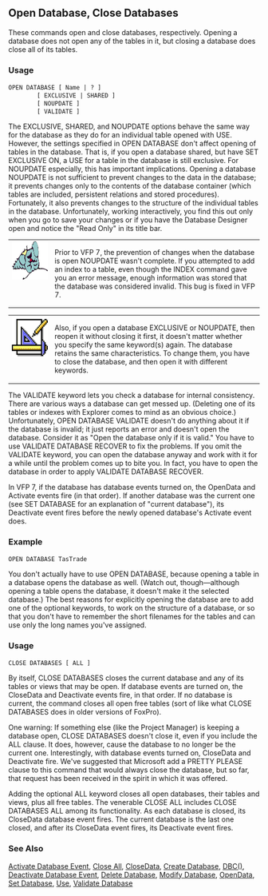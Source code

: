 ## Open Database, Close Databases

These commands open and close databases, respectively. Opening a database does not open any of the tables in it, but closing a database does close all of its tables.

### Usage

```foxpro
OPEN DATABASE [ Name | ? ]
        [ EXCLUSIVE | SHARED ]
        [ NOUPDATE ]
        [ VALIDATE ]
```

The EXCLUSIVE, SHARED, and NOUPDATE options behave the same way for the database as they do for an individual table opened with USE. However, the settings specified in OPEN DATABASE don't affect opening of tables in the database. That is, if you open a database shared, but have SET EXCLUSIVE ON, a USE for a table in the database is still exclusive. For NOUPDATE especially, this has important implications. Opening a database NOUPDATE is not sufficient to prevent changes to the data in the database; it prevents changes only to the contents of the database container (which tables are included, persistent relations and stored procedures). Fortunately, it also prevents changes to the structure of the individual tables in the database. Unfortunately, working interactively, you find this out only when you go to save your changes or if you have the Database Designer open and notice the "Read Only" in its title bar.

<table>
<tr>
  <td width="17%" valign="top">
<img width="95" height="78" src="fixbug1.gif">
  </td>
  <td width="83%" valign="top">
  <p>Prior to VFP 7, the prevention of changes when the database is open NOUPDATE wasn't complete. If you attempted to add an index to a table, even though the INDEX command gave you an error message, enough information was stored that the database was considered invalid. This bug is fixed in VFP 7.</p>
  </td>
 </tr>
</table>

<table>
<tr>
  <td width="17%" valign="top">
<img width="83" height="82" src="Design.gif">
  </td>
  <td width="83%">
  <p>Also, if you open a database EXCLUSIVE or NOUPDATE, then reopen it without closing it first, it doesn't matter whether you specify the same keyword(s) again. The database retains the same characteristics. To change them, you have to close the database, and then open it with different keywords.</p>
  </td>
 </tr>
</table>

The VALIDATE keyword lets you check a database for internal consistency. There are various ways a database can get messed up. (Deleting one of its tables or indexes with Explorer comes to mind as an obvious choice.) Unfortunately, OPEN DATABASE VALIDATE doesn't do anything about it if the database is invalid; it just reports an error and doesn't open the database. Consider it as "Open the database only if it is valid." You have to use VALIDATE DATABASE RECOVER to fix the problems. If you omit the VALIDATE keyword, you can open the database anyway and work with it for a while until the problem comes up to bite you. In fact, you have to open the database in order to apply VALIDATE DATABASE RECOVER.

In VFP 7, if the database has database events turned on, the OpenData and Activate events fire (in that order). If another database was the current one (see SET DATABASE for an explanation of "current database"), its Deactivate event fires before the newly opened database's Activate event does.

### Example

```foxpro
OPEN DATABASE TasTrade
```

You don't actually have to use OPEN DATABASE, because opening a table in a database opens the database as well. (Watch out, though&mdash;although opening a table opens the database, it doesn't make it the selected database.) The best reasons for explicitly opening the database are to add one of the optional keywords, to work on the structure of a database, or so that you don't have to remember the short filenames for the tables and can use only the long names you've assigned.

### Usage

```foxpro
CLOSE DATABASES [ ALL ]
```

By itself, CLOSE DATABASES closes the current database and any of its tables or views that may be open. If database events are turned on, the CloseData and Deactivate events fire, in that order. If no database is current, the command closes all open free tables (sort of like what CLOSE DATABASES does in older versions of FoxPro).

One warning: If something else (like the Project Manager) is keeping a database open, CLOSE DATABASES doesn't close it, even if you include the ALL clause. It does, however, cause the database to no longer be the current one. Interestingly, with database events turned on, CloseData and Deactivate fire. We've suggested that Microsoft add a PRETTY PLEASE clause to this command that would always close the database, but so far, that request has been received in the spirit in which it was offered.

Adding the optional ALL keyword closes all open databases, their tables and views, plus all free tables. The venerable CLOSE ALL includes CLOSE DATABASES ALL among its functionality. As each database is closed, its CloseData database event fires. The current database is the last one closed, and after its CloseData event fires, its Deactivate event fires.

### See Also

[Activate Database Event](s4g861.md), [Close All](s4g584.md), [CloseData](s4g861.md), [Create Database](s4g315.md), [DBC()](s4g317.md), [Deactivate Database Event](s4g861.md), [Delete Database](s4g315.md), [Modify Database](s4g320.md), [OpenData](s4g861.md), [Set Database](s4g317.md), [Use](s4g424.md), [Validate Database](s4g319.md)